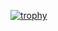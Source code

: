 [![trophy](https://github-profile-trophy.vercel.app/?username=LukasTheDev)](https://github.com/ryo-ma/github-profile-trophy)
